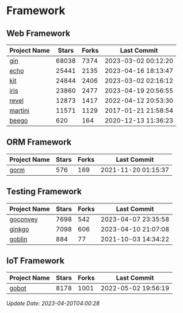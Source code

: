 # Framework

## Web Framework
| Project Name | Stars | Forks | Last Commit |
| ------------ | ----- | ----- | ----------- |
| [gin](https://github.com/gin-gonic/gin) | 68038 | 7374 | 2023-03-02 00:12:20 |
| [echo](https://github.com/labstack/echo) | 25441 | 2135 | 2023-04-16 18:13:47 |
| [kit](https://github.com/go-kit/kit) | 24844 | 2406 | 2023-03-02 02:16:12 |
| [iris](https://github.com/kataras/iris) | 23860 | 2477 | 2023-04-19 20:56:55 |
| [revel](https://github.com/revel/revel) | 12873 | 1417 | 2022-04-12 20:53:30 |
| [martini](https://github.com/go-martini/martini) | 11571 | 1129 | 2017-01-21 21:58:54 |
| [beego](https://github.com/astaxie/beego) | 620 | 164 | 2020-12-13 11:36:23 |

## ORM Framework
| Project Name | Stars | Forks | Last Commit |
| ------------ | ----- | ----- | ----------- |
| [gorm](https://github.com/jinzhu/gorm) | 576 | 169 | 2021-11-20 01:15:37 |

## Testing Framework
| Project Name | Stars | Forks | Last Commit |
| ------------ | ----- | ----- | ----------- |
| [goconvey](https://github.com/smartystreets/goconvey) | 7698 | 542 | 2023-04-07 23:35:58 |
| [ginkgo](https://github.com/onsi/ginkgo) | 7098 | 606 | 2023-04-10 21:07:08 |
| [goblin](https://github.com/franela/goblin) | 884 | 77 | 2021-10-03 14:34:22 |

## IoT Framework
| Project Name | Stars | Forks | Last Commit |
| ------------ | ----- | ----- | ----------- |
| [gobot](https://github.com/hybridgroup/gobot) | 8178 | 1001 | 2022-05-02 19:56:19 |

*Update Date: 2023-04-20T04:00:28*